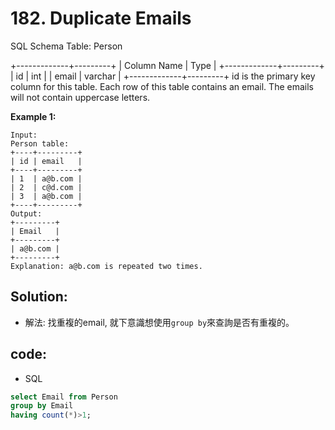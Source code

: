 # 182. Duplicate Emails

SQL Schema
Table: Person

+-------------+---------+
| Column Name | Type    |
+-------------+---------+
| id          | int     |
| email       | varchar |
+-------------+---------+
id is the primary key column for this table.
Each row of this table contains an email. The emails will not contain uppercase letters.
 

<!-- **Note:**  -->

**Example 1:**
```
Input: 
Person table:
+----+---------+
| id | email   |
+----+---------+
| 1  | a@b.com |
| 2  | c@d.com |
| 3  | a@b.com |
+----+---------+
Output: 
+---------+
| Email   |
+---------+
| a@b.com |
+---------+
Explanation: a@b.com is repeated two times.
```


## Solution:
- 解法:
找重複的email, 就下意識想使用```group by```來查詢是否有重複的。


## code:

- SQL

```sql
select Email from Person
group by Email
having count(*)>1;
```
